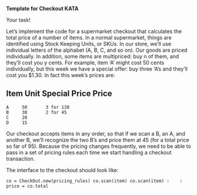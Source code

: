 **Template for Checkout KATA**

Your task!

Let’s implement the code for a supermarket checkout that calculates the total price of a number of items. In a normal supermarket, things are 
identified using Stock Keeping Units, or SKUs. In our store, we’ll use individual letters of the alphabet (A, B, C, and so on). 
Our goods are priced individually. In addition, some items are multipriced: buy n of them, and they’ll cost you y cents. 
For example, item ‘A’ might cost 50 cents individually, but this week we have a special offer: buy three ‘A’s and they’ll cost you $1.30. 
In fact this week’s prices are:


  Item   Unit      Special
         Price     Price
  --------------------------
    A     50       3 for 130
    B     30       2 for 45
    C     20
    D     15
Our checkout accepts items in any order, so that if we scan a B, an A, and another B, 
we’ll recognize the two B’s and price them at 45 (for a total price so far of 95). 
Because the pricing changes frequently, we need to be able to pass in a set of pricing rules each time we start handling a checkout transaction.

The interface to the checkout should look like:

`co = CheckOut.new(pricing_rules)
co.scan(item)
co.scan(item)
    :    :
price = co.total`

